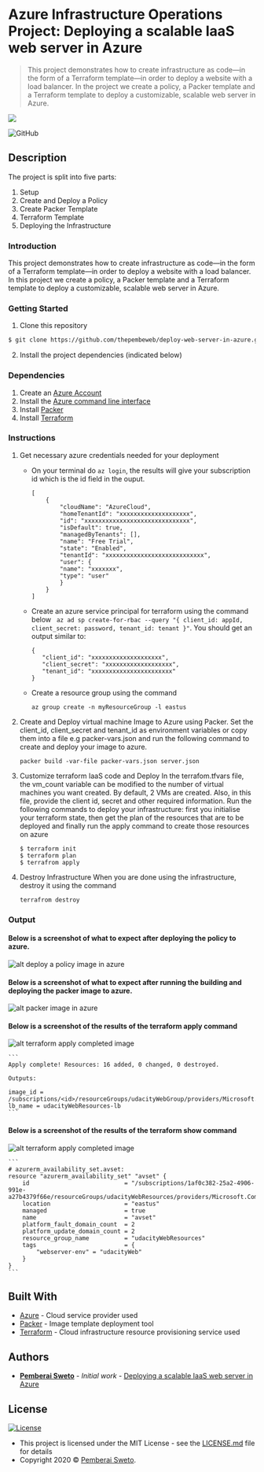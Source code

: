 ﻿# Azure Infrastructure Operations Project: Deploying a scalable IaaS web server in Azure

> This project demonstrates how to create infrastructure as code—in the form of a Terraform template—in order to deploy a website with a load balancer. In the project we create a policy, a Packer template and a Terraform template to deploy a customizable, scalable web server in Azure.

![](terraform-with-microsoft-azure.jpg)

![GitHub](https://img.shields.io/github/license/mashape/apistatus.svg)

## Description

The project is split into five parts:
1. Setup
2. Create and Deploy a Policy
3. Create Packer Template
4. Terraform Template
5. Deploying the Infrastructure

### Introduction
This project demonstrates how to create infrastructure as code—in the form of a Terraform template—in order to deploy a website with a load balancer. In this project we create a policy, a Packer template and a Terraform template to deploy a customizable, scalable web server in Azure.

### Getting Started
1. Clone this repository
```sh
$ git clone https://github.com/thepembeweb/deploy-web-server-in-azure.git
```
2. Install the project dependencies (indicated below)

### Dependencies
1. Create an [Azure Account](https://portal.azure.com) 
2. Install the [Azure command line interface](https://docs.microsoft.com/en-us/cli/azure/install-azure-cli?view=azure-cli-latest)
3. Install [Packer](https://www.packer.io/downloads)
4. Install [Terraform](https://www.terraform.io/downloads.html)

### Instructions
1. Get necessary azure credentials needed for your deployment
    - On your terminal do `az login`, the results will give your subscription id which is the id field in the ouput.
        ```
        [
            {
                "cloudName": "AzureCloud",
                "homeTenantId": "xxxxxxxxxxxxxxxxxxxx",
                "id": "xxxxxxxxxxxxxxxxxxxxxxxxxxxxxx",
                "isDefault": true,
                "managedByTenants": [],
                "name": "Free Trial",
                "state": "Enabled",
                "tenantId": "xxxxxxxxxxxxxxxxxxxxxxxxxxxx",
                "user": {
                "name": "xxxxxxx",
                "type": "user"
                }
            }
        ]

        ```
    - Create an azure service principal for terraform using the command below 
        ` az ad sp create-for-rbac --query "{ client_id: appId, client_secret: password, tenant_id: tenant }"`. You should get an output similar to:
         ```
        {
            "client_id": "xxxxxxxxxxxxxxxxxxxx",
            "client_secret": "xxxxxxxxxxxxxxxxxxx",
            "tenant_id": "xxxxxxxxxxxxxxxxxxxxxxx"
        }

        ```

    - Create a resource group using the command
        ```
        az group create -n myResourceGroup -l eastus

        ```
 2. Create and Deploy virtual machine Image to Azure using Packer.
    Set the client_id, client_secret and tenant_id as environment variables or copy them into a file e.g packer-vars.json and run the following command to create and deploy your image to azure.
    
        packer build -var-file packer-vars.json server.json
        
 3. Customize terraform IaaS code and Deploy
    In the terrafom.tfvars file, the vm_count variable can be modified to the number of virtual machines you want created. By default, 2 VMs are created.
    Also, in this file, provide the client id, secret and other required information.
    Run the following commands to deploy your infrastructure:
    first you initialise your terraform state, then get the plan of the resources that are to be deployed and finally run the apply command to create those resources on azure
       
        $ terraform init
        $ terraform plan 
        $ terrafrom apply
        
 4. Destroy Infrastructure
    When you are done using the infrastructure, destroy it using the command
      
        terrafrom destroy     
    
### Output
#### Below is a screenshot of what to expect after deploying the policy to azure.
![alt deploy a policy image in azure](Screenshots/1-deploy-a-policy.png)

#### Below is a screenshot of what to expect after running the building and deploying the packer image to azure.
![alt packer image in azure](Screenshots/2-packer-image.png)

#### Below is a screenshot of the results of the terraform apply command
![alt terraform apply completed image](Screenshots/3-terraform-apply-completed.png)

    ```
    Apply complete! Resources: 16 added, 0 changed, 0 destroyed.

    Outputs:

    image_id = /subscriptions/<id>/resourceGroups/udacityWebGroup/providers/Microsoft.Compute/images/webserverPackerImage
    lb_name = udacityWebResources-lb
    ```

#### Below is a screenshot of the results of the terraform show command
![alt terraform apply completed image](Screenshots/4-terraform-show.png)

    ```
    # azurerm_availability_set.avset:
    resource "azurerm_availability_set" "avset" {
        id                           = "/subscriptions/1af0c382-25a2-4906-991e-a27b4379f66e/resourceGroups/udacityWebResources/providers/Microsoft.Compute/availabilitySets/avset"
        location                     = "eastus"
        managed                      = true
        name                         = "avset"
        platform_fault_domain_count  = 2
        platform_update_domain_count = 2
        resource_group_name          = "udacityWebResources"
        tags                         = {
            "webserver-env" = "udacityWeb"
        }
    }
    ```

## Built With

* [Azure](https://portal.azure.com/) - Cloud service provider used
* [Packer](https://www.packer.io/downloads) - Image template deployment tool
* [Terraform](https://www.terraform.io/) - Cloud infrastructure resource provisioning service used

## Authors

* **[Pemberai Sweto](https://github.com/thepembeweb)** - *Initial work* - [Deploying a scalable IaaS web server in Azure](https://github.com/thepembeweb/deploy-web-server-in-azure)

## License

[![License](http://img.shields.io/:license-mit-green.svg?style=flat-square)](http://badges.mit-license.org)

- This project is licensed under the MIT License - see the [LICENSE.md](LICENSE.md) file for details
- Copyright 2020 © [Pemberai Sweto](https://github.com/thepembeweb).


